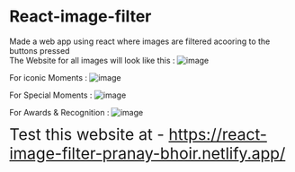 # React-image-filter
Made a web app using react where images are filtered acooring to the buttons pressed <br>
The Website for all images will look like this :
![image](https://github.com/pranay03bhoir/React-image-filter/assets/147631196/12572119-e23d-4160-80ec-768dfdb23505)<br>

For iconic Moments : 
![image](https://github.com/pranay03bhoir/React-image-filter/assets/147631196/cb5c5eb4-26c1-4e3e-822b-17d9b635e9cb)<br>

For Special Moments : 
![image](https://github.com/pranay03bhoir/React-image-filter/assets/147631196/7573cc0a-a0f7-4924-8058-e1ca7ef46afd)<br>

For Awards & Recognition : 
![image](https://github.com/pranay03bhoir/React-image-filter/assets/147631196/ff35c44c-a0db-40a3-8da5-415f85c63f2f)<br>


<span style='font-size:2em'>Test this website at - https://react-image-filter-pranay-bhoir.netlify.app/</span>
